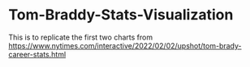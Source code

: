 # Tom-Braddy-Stats-Visualization
This is to replicate the first two charts from https://www.nytimes.com/interactive/2022/02/02/upshot/tom-brady-career-stats.html
